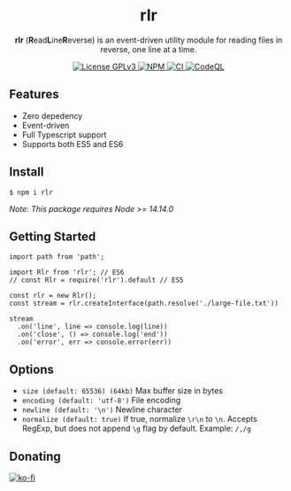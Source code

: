 <div align="center">
  <h1>rlr</h1>
  <p><b>rlr</b> (<b>R</b>ead<b>L</b>ine<b>R</b>everse) is an event-driven utility module for reading files in reverse, one line at a time.</p>
</div>

<div align="center">
  <a href="/LICENSE">
    <img alt="License GPLv3" src="https://img.shields.io/badge/license-MIT-blue.svg" />
  </a>
  <a href="https://www.npmjs.com/package/rlr">
    <img alt="NPM" src="https://img.shields.io/npm/v/rlr?label=npm">
  </a>
  <a href="https://github.com/chronoDave/rlr/actions/workflows/ci.yml">
    <img alt="CI" src="https://github.com/chronoDave/rlr/actions/workflows/ci.yml/badge.svg">
  </a>
  <a href="https://github.com/chronoDave/rlr/actions/workflows/codeql.yml">
    <img alt="CodeQL" src="https://github.com/chronoDave/rlr/actions/workflows/codeql.yml/badge.svg">
  </a>
</div>

## Features

- Zero depedency
- Event-driven
- Full Typescript support
- Supports both ES5 and ES6

## Install

```
$ npm i rlr
```

<i>Note: This package requires Node >= 14.14.0</i>

## Getting Started

```TS
import path from 'path';

import Rlr from 'rlr'; // ES6
// const Rlr = require('rlr').default // ES5

const rlr = new Rlr();
const stream = rlr.createInterface(path.resolve('./large-file.txt'))

stream
  .on('line', line => console.log(line))
  .on('close', () => console.log('end'))
  .on('error', err => console.error(err))
```

## Options

- `size (default: 65536) (64kb)` Max buffer size in bytes
- `encoding (default: 'utf-8')` File encoding
- `newline (default: '\n')` Newline character
- `normalize (default: true)` If true, normalize `\r\n` to `\n`. Accepts RegExp, but does not append `\g` flag by default. Example: `/,/g`


## Donating

[![ko-fi](https://www.ko-fi.com/img/githubbutton_sm.svg)](https://ko-fi.com/Y8Y41E23T)
